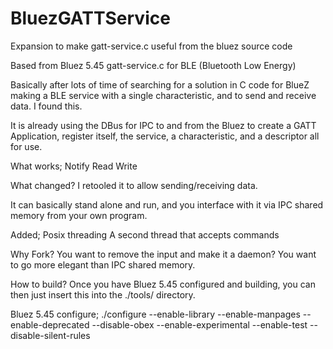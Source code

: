 # BluezGATTService
Expansion to make gatt-service.c useful from the bluez source code

Based from Bluez 5.45 gatt-service.c for BLE (Bluetooth Low Energy)

Basically after lots of time of searching for a solution in C code for BlueZ making a BLE service with a single characteristic, and to send and receive data. I found this.

It is already using the DBus for IPC to and from the Bluez to create a GATT Application, register itself, the service, a characteristic, and a descriptor all for use.

What works;
  Notify
  Read
  Write

What changed?
  I retooled it to allow sending/receiving data.

It can basically stand alone and run, and you interface with it via IPC shared memory from your own program.

Added;
 Posix threading
 A second thread that accepts commands
 
 
Why Fork?
  You want to remove the input and make it a daemon?
  You want to go more elegant than IPC shared memory.


How to build?
  Once you have Bluez 5.45 configured and building, you can then just insert this into the ./tools/ directory.

Bluez 5.45 configure;
  ./configure --enable-library --enable-manpages --enable-deprecated --disable-obex --enable-experimental --enable-test --disable-silent-rules
  
